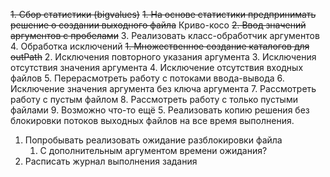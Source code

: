 ~~1. Сбор статистики (bigvalues)~~
   ~~1. На основе статистики предпринимать решение о создании выходного файла~~ Криво-косо
~~2. Ввод значений аргументов с пробелами~~
3. Реализовать класс-обработчик аргументов
4. Обработка исключений
   ~~1. Множественное создание каталогов для outPath~~
   2. Исключения повторного указания аргумента
   3. Исключения отсутствия значения аргумента
   4. Исключение отсутствия входных файлов
   5. Перерасмотреть работу с потоками ввода-вывода
   6. Исключение значения аргумента без ключа аргумента
   7. Рассмотреть работу с пустым файлом
   8. Рассмотреть работу с только пустыми файлами
   9. Возможно что-то ещё
5. Реализовать копию решения без блокировки потоков выходных файлов на все время выполнения.
   1. Попробывать реализовать ожидание разблокировки файла
      1. С дополнительным аргументом времени ожидания?
6. Расписать журнал выполнения задания